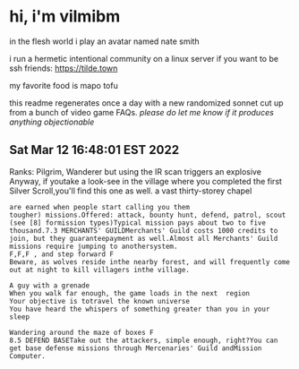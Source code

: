 # hi, i'm vilmibm

in the flesh world i play an avatar named nate smith

i run a hermetic intentional community on a linux server if you want to be ssh friends: https://tilde.town

my favorite food is mapo tofu

this readme regenerates once a day with a new randomized sonnet cut up from a bunch of video game FAQs.
_please do let me know if it produces anything objectionable_

## Sat Mar 12 16:48:01 EST 2022

      Ranks: Pilgrim, Wanderer
    but using the IR scan triggers an explosive
    Anyway, if youtake a look-see in the village where you completed the first Silver Scroll,you'll find this one as well.
    a vast thirty-storey chapel
    
    are earned when people start calling you them
    tougher) missions.Offered: attack, bounty hunt, defend, patrol, scout (see [8] formission types)Typical mission pays about two to five thousand.7.3 MERCHANTS' GUILDMerchants' Guild costs 1000 credits to join, but they guaranteepayment as well.Almost all Merchants' Guild missions require jumping to anothersystem.
    F,F,F , and step forward F
    Beware, as wolves reside inthe nearby forest, and will frequently come out at night to kill villagers inthe village.
    
    A guy with a grenade
    When you walk far enough, the game loads in the next  region
    Your objective is totravel the known universe
    You have heard the whispers of something greater than you in your sleep
    
    Wandering around the maze of boxes F
    8.5 DEFEND BASETake out the attackers, simple enough, right?You can get base defense missions through Mercenaries' Guild andMission Computer.
